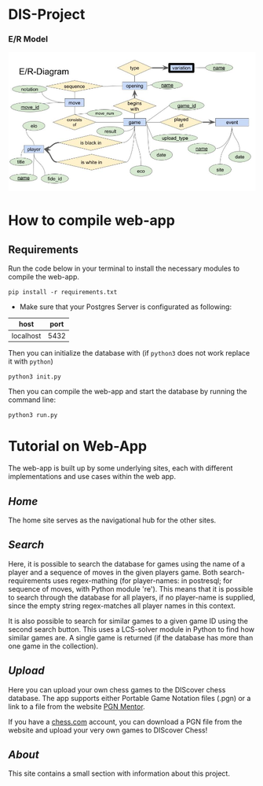 # DIS-Project
### E/R Model
![](er_model.jpg)
# How to compile web-app
## Requirements
Run the code below in your terminal to install the necessary modules to compile the web-app.

```
pip install -r requirements.txt
```

* Make sure that your Postgres Server is configurated as following:

  
| host      | port |
|-----------|------|
| localhost | 5432 |

Then you can initialize the database with (if `python3` does not work replace it with `python`)
```
python3 init.py
```
Then you can compile the web-app and start the database by running the command line:
```
python3 run.py
```

# Tutorial on Web-App
The web-app is built up by some underlying sites, each with different implementations and use cases within the web app.

## _Home_
The home site serves as the navigational hub for the other sites.

## _Search_
Here, it is possible to search the database for games using the name of a player and a sequence of moves in the given players game. Both search-requirements uses regex-mathing (for player-names: in postresql; for sequence of moves, with Python module 're'). This means that it is possible to search through the database for all players, if no player-name is supplied, since the empty string regex-matches all player names in this context.

It is also possible to search for similar games to a given game ID using the second search button. This uses a LCS-solver module in Python to find how similar games are. A single game is returned (if the database has more than one game in the collection).

## _Upload_
Here you can upload your own chess games to the DIScover chess database. The app supports either Portable Game Notation files (.pgn) or a link to a file from the website [PGN Mentor](https://www.pgnmentor.com/files.html).

If you have a [chess.com](https://www.chess.com) account, you can download a PGN file from the website and upload your very own games to DIScover Chess!

## _About_
This site contains a small section with information about this project.
